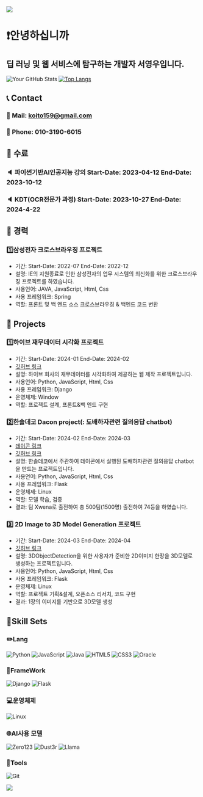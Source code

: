 <img src="https://capsule-render.vercel.app/api?type=waving&color=BDBDC8&height=150&section=header" />

# :exclamation:안녕하십니까
## 딥 러닝 및 웹 서비스에 탐구하는 개발자 서영우입니다.

![Your GitHub Stats](https://github-readme-stats.vercel.app/api?username=morakcook&show_icons=true)
[![Top Langs](https://github-readme-stats.vercel.app/api/top-langs/?username=morakcook&layout=pie)](https://github.com/anuraghazra/github-readme-stats)

## :telephone_receiver: Contact
### :e-mail: Mail: koito159@gmail.com
### :iphone: Phone: 010-3190-6015

## :pencil: 수료
### :speaker: 파이썬기반AI인공지능 강의 Start-Date: 2023-04-12 End-Date: 2023-10-12
### :speaker: KDT(OCR전문가 과정) Start-Date: 2023-10-27 End-Date: 2024-4-22

## :briefcase: 경력
### :one:삼성전자 크로스브라우징 프로젝트 
- 기간: Start-Date: 2022-07 End-Date: 2022-12
- 설명: IE의 지원종료로 인한 삼성전자의 업무 시스템의 최신화를 위한 크로스브라우징 프로젝트를 하였습니다.
- 사용언어: JAVA, JavaScript, Html, Css
- 사용 프레임워크: Spring
- 역할: 프론트 및 백 엔드 소스 크로스브라우징 & 백엔드 코드 변환

## :mag_right: Projects
### :one:하이브 재무데이터 시각화 프로젝트
- 기간: Start-Date: 2024-01 End-Date: 2024-02
- [깃허브 링크](https://github.com/morakcook/First_web)
- 설명: 하이브 회사의 재무데이터를 시각화하여 제공하는 웹 제작 프로젝트입니다.
- 사용언어: Python, JavaScript, Html, Css
- 사용 프레임워크: Django
- 운영체제: Window
- 역할: 프로젝트 설계, 프론트&백 엔드 구현
  
### :two:한솔데코 Dacon project(: 도배하자관련 질의응답 chatbot)
- 기간: Start-Date: 2024-02 End-Date: 2024-03
- [데이콘 링크](https://dacon.io/competitions/official/236216/overview/description)
- [깃허브 링크](https://github.com/morakcook/XwenA)
- 설명: 한솔데코에서 주관하여 데이콘에서 실행된 도배하자관련 질의응답 chatbot을 만드는 프로젝트입니다.
- 사용언어: Python, JavaScript, Html, Css
- 사용 프레임워크: Flask
- 운영체제: Linux
- 역할: 모델 학습, 검증
- 결과: 팀 Xwena로 출전하여 총 500팀(1500명) 출전하여 74등을 하였습니다.

### :three: 2D Image to 3D Model Generation 프로젝트
- 기간: Start-Date: 2024-03 End-Date: 2024-04
- [깃허브 링크](https://github.com/morakcook/DimensionalPioneers)
- 설명: 3DObjectDetection을 위한 사용자가 준비한 2D이미지 한장을 3D모델로 생성하는 프로젝트입니다.
- 사용언어: Python, JavaScript, Html, Css
- 사용 프레임워크: Flask
- 운영체제: Linux
- 역할: 프로젝트 기획&설계, 오픈소스 리서치, 코드 구현
- 결과: 1장의 이미지를 기반으로 3D모델 생성



## :hammer:Skill Sets 
### :pencil2:Lang
![Python](https://img.shields.io/badge/Python-3776AB.svg?&style=for-the-badge&logo=Python&logoColor=white)
![JavaScript](https://img.shields.io/badge/JavaScript-F7DF1E.svg?&style=for-the-badge&logo=JavaScript&logoColor=white)
![Java](https://img.shields.io/badge/JAVA-orange?style=for-the-badge)
![HTML5](https://img.shields.io/badge/HTML5-E34F26.svg?&style=for-the-badge&logo=HTML5&logoColor=white)
![CSS3](https://img.shields.io/badge/CSS3-1572B6.svg?&style=for-the-badge&logo=CSS3&logoColor=white)
![Oracle](https://img.shields.io/badge/Oracle-F80000.svg?&style=for-the-badge&logo=Oracle&logoColor=white)

### :closed_book:FrameWork
![Django](https://img.shields.io/badge/Django-%23092E20?style=for-the-badge&logo=django)
![Flask](https://img.shields.io/badge/Flask-%23000000?style=for-the-badge&logo=flask)

### :computer:운영체제
![Linux](https://img.shields.io/badge/Linux-%23FCC624?style=for-the-badge&logo=linux&logoColor=white)

### :globe_with_meridians:AI사용 모델
![Zero123](https://img.shields.io/badge/Zero123-black?style=for-the-badge)
![Dust3r](https://img.shields.io/badge/Dust3r-black?style=for-the-badge)
![Llama](https://img.shields.io/badge/LLAMA-black?style=for-the-badge)

### :wrench:Tools
![Git](https://img.shields.io/badge/Git-F05032.svg?&style=for-the-badge&logo=Git&logoColor=white)

 




<img src="https://capsule-render.vercel.app/api?type=waving&color=BDBDC8&height=150&section=footer" />
